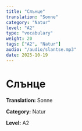 ```yaml
---
title: "Слънце"
translation: "Sonne"
category: "Natur"
level: "A2"
type: "vocabulary"
weight: 20
tags: ["A2", "Natur"]
audio: "/audio/slantse.mp3"
date: 2025-10-19
---
```


# Слънце

**Translation:** Sonne

**Category:** Natur

**Level:** A2

